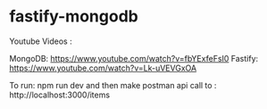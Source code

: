 # fastify-mongodb

Youtube Videos : 

MongoDB: https://www.youtube.com/watch?v=fbYExfeFsI0 
Fastify: https://www.youtube.com/watch?v=Lk-uVEVGxOA 

To run: 
npm run dev 
and then make postman api call to : http://localhost:3000/items 



